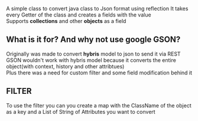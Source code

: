 

A simple class to convert java class to Json format using reflection
It takes every Getter of the class and creates a fields with the value  
Supports **collections** and other **objects** as a field  

## What is it for? And why not use google GSON?
Originally was made to convert **hybris** model to json to send it via REST  
GSON wouldn't work with hybris model because it converts the entire object(with context, history and other attribtues)  
Plus there was a need for custom filter and some field modification behind it  


## FILTER
To use the filter you can you create a map with the ClassName of the object as a key and a List of String of Attributes you want to convert
